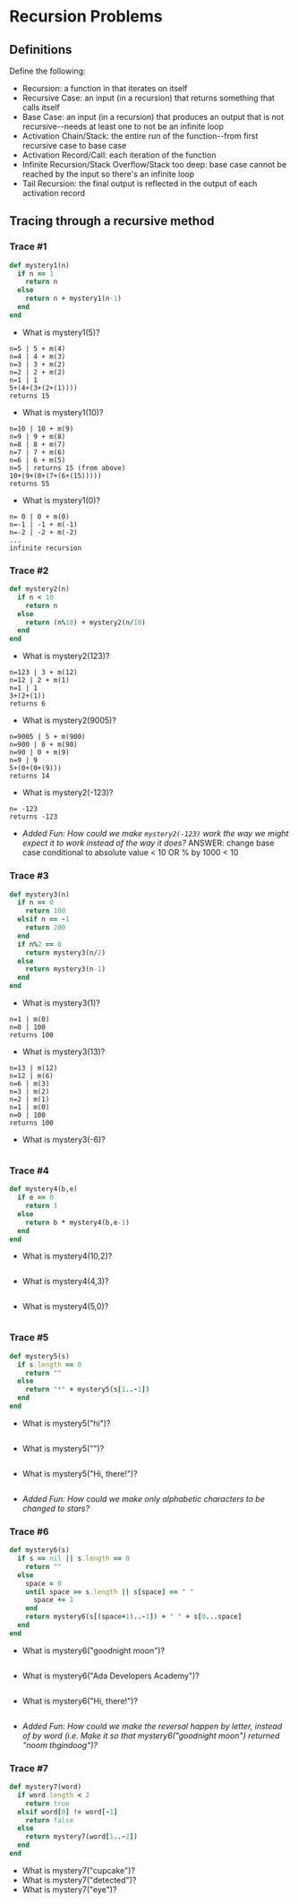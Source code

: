 # Recursion Problems

## Definitions
Define the following:

- Recursion: a function in that iterates on itself
- Recursive Case: an input (in a recursion) that returns something that calls itself
- Base Case: an input (in a recursion) that produces an output that is not recursive--needs at least one to not be an infinite loop
- Activation Chain/Stack: the entire run of the function--from first recursive case to base case
- Activation Record/Call: each iteration of the function
- Infinite Recursion/Stack Overflow/Stack too deep: base case cannot be reached by the input so there's an infinite loop
- Tail Recursion: the final output is reflected in the output of each activation record

## Tracing through a recursive method

### Trace #1
```ruby
def mystery1(n)
  if n == 1
    return n
  else
    return n + mystery1(n-1)
  end
end
```

- What is mystery1(5)?
```
n=5 | 5 + m(4)
n=4 | 4 + m(3)
n=3 | 3 + m(2)
n=2 | 2 + m(2)
n=1 | 1
5+(4+(3+(2+(1))))
returns 15
```
- What is mystery1(10)?
```
n=10 | 10 + m(9)
n=9 | 9 + m(8)
n=8 | 8 + m(7)
n=7 | 7 + m(6)
n=6 | 6 + m(5)
n=5 | returns 15 (from above)
10+(9+(8+(7+(6+(15)))))
returns 55
```
- What is mystery1(0)?
```
n= 0 | 0 + m(0)
n=-1 | -1 + m(-1)
n=-2 | -2 + m(-2)
...
infinite recursion
```

### Trace #2
```ruby
def mystery2(n)
  if n < 10
    return n
  else
    return (n%10) + mystery2(n/10)
  end
end
```

- What is mystery2(123)?
```
n=123 | 3 + m(12)
n=12 | 2 + m(1)
n=1 | 1
3+(2+(1))
returns 6
```
- What is mystery2(9005)?
```
n=9005 | 5 + m(900)
n=900 | 0 + m(90)
n=90 | 0 + m(9)
n=9 | 9
5+(0+(0+(9)))
returns 14
```
- What is mystery2(-123)?
```
n= -123
returns -123
```
- _Added Fun: How could we make `mystery2(-123)` work the way we might expect it to work instead of the way it does?_ ANSWER: change base case conditional to absolute value < 10 OR % by 1000 < 10

### Trace #3
```ruby
def mystery3(n)
  if n == 0
    return 100
  elsif n == -1
    return 200
  end
  if n%2 == 0
    return mystery3(n/2)
  else
    return mystery3(n-1)
  end
end
```

- What is mystery3(1)?
```
n=1 | m(0)
n=0 | 100
returns 100
```
- What is mystery3(13)?
```
n=13 | m(12)
n=12 | m(6)
n=6 | m(3)
n=3 | m(2)
n=2 | m(1)
n=1 | m(0)
n=0 | 100
returns 100
```
- What is mystery3(-6)?
```
```

### Trace #4
```ruby
def mystery4(b,e)
  if e == 0
    return 1
  else
    return b * mystery4(b,e-1)
  end
end
```

- What is mystery4(10,2)?
```
```
- What is mystery4(4,3)?
```
```
- What is mystery4(5,0)?
```
```

### Trace #5
```ruby
def mystery5(s)
  if s.length == 0
    return ""
  else
    return "*" + mystery5(s[1..-1])
  end
end
```

- What is mystery5("hi")?
```
```
- What is mystery5("")?
```
```
- What is mystery5("Hi, there!")?
```
```
- _Added Fun: How could we make only alphabetic characters to be changed to stars?_

### Trace #6
```ruby
def mystery6(s)
  if s == nil || s.length == 0
    return ""
  else
    space = 0
    until space >= s.length || s[space] == " "
      space += 1
    end
    return mystery6(s[(space+1)..-1]) + " " + s[0...space]
  end
end
```

- What is mystery6("goodnight moon")?
```
```
- What is mystery6("Ada Developers Academy")?
```
```
- What is mystery6("Hi, there!")?
```
```
- _Added Fun: How could we make the reversal happen by letter, instead of by word (i.e. Make it so that mystery6("goodnight moon") returned "noom thgindoog")?_

### Trace #7
```ruby
def mystery7(word)
  if word.length < 2
    return true
  elsif word[0] != word[-1]
    return false
  else
    return mystery7(word[1..-2])
  end
end
```

- What is mystery7("cupcake")?
- What is mystery7("detected")?
- What is mystery7("eye")?
